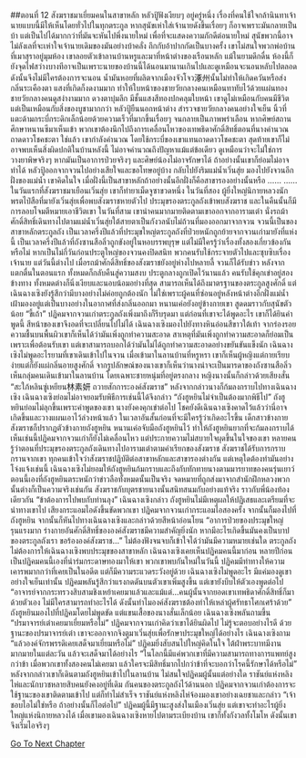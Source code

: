 ##ตอนที่ 12 สังฆราชมาเยี่ยมคนในสาขาหลัก
หลัวปู้ฟังเงียบๆ อยู่ครู่หนึ่ง เรื่องที่คนใช้ใจกล้านินทาเจ้านายแบบนี้มีให้เห็นโดยทั่วไปในทุกตระกูล
หากสุนัขเห่าใส่เจ้านายดังขึ้นเรื่อยๆ ก็อาจเพราะมันกลายเป็นบ้า แต่เป็นไปได้มากกว่าที่มันจะหันไปพึ่งนายใหม่
เพื่อที่จะแสดงความภักดีต่อนายใหม่ สุนัขพวกนี้อาจไม่ลังเลที่จะเห่าใจเจ้านายเดิมของมันอย่างบ้าคลั่ง ถึกกับอ้าปากกัดเป็นบางครั้ง
เขาไม่สนใจพวกพ่อบ้านที่เมาสุราอยู่มุมห้อง เขาลอยตัวเข้าลานบ้านหรูและมาที่หน้าต่างของเรือนหลัก
แม้ในยามดึกดื่น ห้องนี้ก็ยังจุดไฟสว่างบางทีอาจเป็นเพราะนายของบ้านนี้ได้นอนมานานเกินไปและดูเหมือนจะนอนหลับไปตลอด ดังนั้นจึงไม่มีใครต้องการจะนอน
น้ำมันหอยที่ผลิตจากเมืองจัวโจว涿州นั้นไม่ทำให้เกิดควันหรือส่งกลิ่นระเคืองตา แสงที่เกิดก็งดงามมาก ทำให้ใบหน้าของชายวัยกลางคนเหมือนทาทับไว้ด้วยแผ่นทอง
ชายวัยกลางคนดูสง่างามมาก ดวงตาบุ๋มลึก มีชั้นแสงสีทองปกคลุมใบหน้า เขาดูไม่เหมือนกับคนมีชีวิตแต่เป็นเหมือนกับสิ่งของบูชามากกว่า
หลัวปู้ยืนนอกหน้าต่าง สำรวจชายวัยกลางคนอย่างใจเย็น นิ้วที่แตะด้ามกระบี่กระดิกเล็กน้อยด้วยความเร็วที่มากขึ้นเรื่อยๆ จนกลายเป็นภาพพร่าเลือน
หากศิษย์สถานศึกษาหนานซีมาเห็นเข้า พวกเขาต้องนึกไปถึงการเคลื่อนไหวของเทพธิดาศักดิ์สิทธิ์ตอนที่นางคำนวณถาดดาวโชคชะตา
ใช่แล้ว เขากำลังคำนวณ โดยใช้กระบี่ของเขาแทนถาดดาวโชคชะตา
สุดท้ายเขาก็ไม่อาจพบเห็นสิ่งผิดปกติในบ้านหลังนี้ ไม่อาจคำนวณถึงปัญหาแม้แต่ข้อเดียว ดูเหมือนว่าจะไม่ใช่การวางยาพิษจริงๆ
หากมันเป็นอาการป่วยจริงๆ และศิษย์น้องไม่อาจรักษาได้ ถ้าอย่างนั้นเขาก็ย่อมไม่อาจทำได้
หลัวปู้ออกจากจวนไปอย่างเสียใจและขอโทษอยู่บ้าง กลับไปยังริมแม่น้ำเวิ่นสุ่ย
มองไปยังจวนอีกฝั่งของแม่น้ำ เขาคิดในใจ เมื่อฝั่งนี้เป็นสาขาหลักถ้าอย่างนั้นอีกฝั่งก็คือสาขารองอย่างนั้นหรือ
……
……
ในวันแรกที่สังฆราชมาเยือนเวิ่นสุ่ย เขาก็ทำยาเม็ดจูซาขวดหนึ่ง
ในวันที่สอง ผู้ยิ่งใหญ่นิกายหลวงนักพรตไป๋สือที่มายังเวิ่นสุ่ยเพื่อพบสังฆราชหายตัวไป ประมุขรองตระกูลถังเข้าพบสังฆราช และในคืนนั้นก็มีการลอบโจมตีหมายเอาชีวิตเขา
ในวันที่สาม เขานำคนมากมายติดตามเขาออกจากอารามเต๋า นั่งรถม้าศักดิ์สิทธิ์เดินทางไปตามแม่น้ำเวิ่นสุ่ยใต้สายตาเป็นกังวลนับไม่ถ้วนที่มองออกมาจากจวน
จวนนี้เป็นของสาขาหลักตระกูลถัง เป็นเวลาครึ่งปีแล้วที่ประมุขใหญ่ตระกูลถังที่ป่วยหนักถูกย้ายจากจวนเก่ามายังที่แห่งนี้
เป็นเวลาครึ่งปีแล้วที่ถังซานสือลิ่วถูกขังอยู่ในหอบรรพบุรุษ แต่ไม่มีใครรู้ว่าเรื่องทั้งสองเกี่ยวข้องกันหรือไม่
หากเป็นไม่กี่วันก่อนประตูใหญ่ของจวนคงปิดสนิท พวกคนรับใช้กระจายตัวไปและซุบซิบเรื่องเจ้านาย แต่วันนี้ต่างไป เมื่อรถม้าศักดิ์สิทธิ์ของสังฆราชยังอยู่ห่างไปหลายลี้ จวนก็ได้รับข่าว หลังจากแตกตื่นในตอนแรก ทั้งหมดก็กลับคืนสู่ความสงบ
ประตูกลางถูกเปิดไว้นานแล้ว คนรับใช้คุกเข่าอยู่สองข้างทาง ทั้งหมดต่างก็นิ่งเงียบและนอบน้อมอย่างที่สุด สามารถเห็นได้ถึงมาตรฐานของตระกูลสูงศักดิ์
แต่เฉินฉางเซิงยังรู้สึกว่ามีบางอย่างไม่ค่อยถูกต้องนัก
ไม่ใช่เพราะผู้คนที่ซ่อนอยู่หลังหน้าต่างอีกฝั่งแม่น้ำเฝ้ามองอยู่แต่เป็นบางอย่างในอากาศที่ส่งกลิ่นออกมา
หนานเค่อยังอยู่ข้างกายเขา สูดดมราวกับสุนัขตัวน้อย “ขี้เถ้า”
ปฏิคมจากจวนเก่าตระกูลถังเพิ่งมาถึงก็รีบรุดมา แต่ก่อนที่เขาจะได้พูดอะไร เขาก็ได้ยินคำพูดนี้ สีหน้าของเขาจึงอดที่จะเปลี่ยนไปไม่ได้
เฉินฉางเซิงมองไปยังทางหินอ่อนสีขาวใต้เท้า จากร่องรอยความชื้นบนพื้นผิวเขาก็เห็นได้ว่ามันเพิ่งถูกทำความสะอาด
สาเหตุที่มันเพิ่งถูกทำความสะอาดก็ย่อมเป็นเพราะเพื่อต้อนรับเขา แต่เขาสามารถบอกได้ว่ามันไม่ได้ถูกทำความสะอาดอย่างขยันขันแข็งนัก
เฉินฉางเซิงไม่พูดอะไรยามที่เขาเดินเข้าไปในจวน
เมื่อเข้ามาในลานบ้านที่หรูหรา เขาก็เห็นผู้หญิงแต่กายเรียบง่ายแต่ก็ยังแผ่กลิ่นอายสูงศักดิ์ จากรูปลักษณ์ของนางเขาก็เห็นว่านางน่าจะเป็นมารดาของถังซานสือลิ่ว
เห็นกลุ่มคนเดินเข้ามาในลานบ้าน โดยเฉพาะชายหนุ่มที่อยู่ตรงกลาง หญิงนางนั้นก็กล่าวด้วยเสียงสั่น “สะใภ้หลินซู่เหยียน林素妍 ถวายสักการะองค์สังฆราช”
หลังจากกล่าวนางก็ก้มลงกราบไปทางเฉินฉางเซิง
เฉินฉางเซิงย่อมไม่อาจยอมรับพิธีการเช่นนี้ได้จึงกล่าว “ถังฮูหยินไม่จำเป็นต้องมากพิธีไป”
ถังฮูหยินย่อมไม่ลุกขึ้นเพราะคำพูดของเขา นางยังคงคุกเข่าต่อไป
โชคยังดีเฉินฉางเซิงคาดไว้แล้วว่านี่อาจเกิดขึ้นและวางแผนเอาไว้ล่วงหน้าแล้ว
ในเวลาอันสั้นก่อนที่จะมีใครรู้ว่าเกิดอะไรขึ้น เด็กสาวข้างกายสังฆราชก็ปรากฏตัวข้างกายถังฮูหยิน
หนานเค่อจับมือถังฮูหยินไว้ ทำให้ถังฮูหยินยากที่จะก้มลงกราบได้
เห็นเช่นนี้ปฏิคมจากจวนเก่าก็ยังไม่เคลื่อนไหว แต่ประกายความไม่สบายใจผุดขึ้นในใจของเขา
หลายคนรู้ว่าตอนที่ประมุขรองตระกูลถังเดินทางไปอารามเต๋าตามคำเรียกของสังฆราช สังฆราชได้รับการกราบกรานจากเขา
ทุกคนเข้าใจว่าสังฆราชปฏิบัติต่อสาขาหลักและสาขารองต่างกัน แต่เหตุใดต้องทำมันอย่างโจ่งแจ้งเช่นนี้
เฉินฉางเซิงไม่ยอมให้ถังฮูหยินก้มกราบและถึงกับทักทายนางตามมารยาทของคนรุ่นเยาว์
ตอนนี้เองที่ถังฮูหยินตระหนักว่าข่าวลือทั้งหมดนั้นเป็นจริง จดหมายที่ถูกส่งมาจากสำนักฝึกหลวงพวกนั้นต่างก็เป็นความจริงเช่นกัน
สังฆราชกับบุตรชายนางนั้นสนิทสนมกับอย่างแท้จริง ราวกับพี่น้องท้องเดียวกัน
“ข้าต้องการไปพบกับท่านลุง” เฉินฉางเซิงกล่าว
ถังฮูหยินไม่มีเหตุผลให้ปฏิเสธและเตรียมที่จะนำทางเขาไป
เสียงกระแอมไอดังขึ้นขัดพวกเขา
ปฏิคมจากจวนเก่ากระแอมไอสองครั้ง จากนั้นก็มองไปที่ถังฮูหยิน จากนั้นก็หันไปทางเฉินฉางเซิงและกล่าวด้วยสีหน้าอ่อนโยน “อาการป่วยของประมุขใหญ่รุนแรงมาก ร่างกายอันศักดิ์สิทธิ์ขององค์สังฆราชมีความสำคัญยิ่งนัก หากมีอะไรเกิดขึ้นมันคงเป็นบาปของตระกูลถังเรา ขอร้ององค์สังฆราช...”
ไม่ต้องฟังจนจบก็เข้าใจได้ว่ามันมีความหมายเช่นใด ตระกูลถังไม่ต้องการให้เฉินฉางเซิงพบประมุขของสาขาหลัก
เฉินฉางเซิงเคยเห็นปฏิคมคนนี้มาก่อน หลายปีก่อนเป็นปฏิคมคนนี้เองที่นำร่มกระดาษทองมาให้เขา
พวกเขาพบกันใหม่ในวันนี้ ปฏิคมมีท่าทางให้ความเคารพมากกว่าที่เคยเป็นในอดีต แต่ก็มีความระแวดระวังอยู่ด้วย
เฉินฉางเซิงไม่พูดอะไร มีแค่มองดูเขาอย่างใจเย็นเท่านั้น
ปฏิคมพลันรู้สึกว่าแรงกดดันบนตัวเขาเพิ่มสูงขึ้น แต่เขายังบีบให้ตัวเองพูดต่อไป “อาจารย์จากกระทรวงสิบสามชิงเหย้าเคยมาแล้วและแม้แต่...คนผู้นั้นจากยอดเขาเทพธิดาศักดิ์สิทธิ์ก็มาด้วยตัวเอง ไม่มีใครสามารถทำอะไรได้ ดังนั้นทำไมองค์สังฆราชต้องทำให้เหล่าผู้ศรัทธาโศกเศร้าด้วย”
ถังฮูหยินมองไปที่ปฏิคมโดยไม่พูดขัด แต่แขนเสื้อของนางสั่นเล็กน้อย
เฉินฉางเซิงพลันถามขึ้น “ปรมาจารย์เต๋าเคยมาเยี่ยมหรือไม่”
ปฏิคมจากจวนเก่าคิดว่าเขาได้ยินผิดไป ไม่รู้จะตอบอย่างไรดี ด้วยฐานะของปรมาจารย์เต๋า เขาจะออกจากจิงตูมาเวิ่นสุ่ยเพื่อรักษาประมุขใหญ่ได้อย่างไร
เฉินฉางเซิงถาม “แล้วองค์จักรพรรดิเคยเสด็จมาเยี่ยมหรือไม่”
ปฏิคมยิ่งสับสนไปใหญ่คิดในใจ ใต้ฝ่าพระบาทมีงานมากมายในแต่ละวัน แล้วจะเสด็จมาได้อย่างไร
“ในโลกนี้มีแค่พวกเขาที่มีความสามารถทางการแพทย์สูงกว่าข้า เมื่อพวกเขาทั้งสองคนไม่เคยมา แล้วใครจะมีสิทธิ์มากไปกว่าข้าที่จะบอกว่าโรคนี้รักษาได้หรือไม่”
หลังจากกล่าวเขาก็เดินตามถังฮูหยินเข้าไปในลานบ้าน ไม่สนใจปฏิคมผู้นั้นแต่อย่างใด
ราชันย์แห่งหลิงไห่และนักบวชหลายสิบคนยังคงอยู่ที่เดิม กันคนของตระกูลถังไว้ด้านนอก
ปฏิคมจากจวนเก่าต้องการจะใช้ฐานะของเขาติดตามเข้าไป แต่ก็ทำไม่สำเร็จ
ราชันย์แห่งหลิงไห่จ้องมองเขาอย่างเฉยชาและกล่าว “เจ้าชอบไอไม่ใช่หรือ ถ้าอย่างนั้นก็ไอต่อไป”
ปฏิคมผู้นี้มีฐานะสูงส่งในเมืองเวิ่นสุ่ย แต่เขาจะทำอะไรผู้ยิ่งใหญ่แห่งนิกายหลวงได้
เมื่อเขามองเฉินฉางเซิงหายไปตามระเบียงบ้าน เขาก็ทั้งกังวลทั้งโมโห ดังนั้นเขาจึงเริ่มไอจริงๆ


[Go To Next Chapter]( ./839.md)